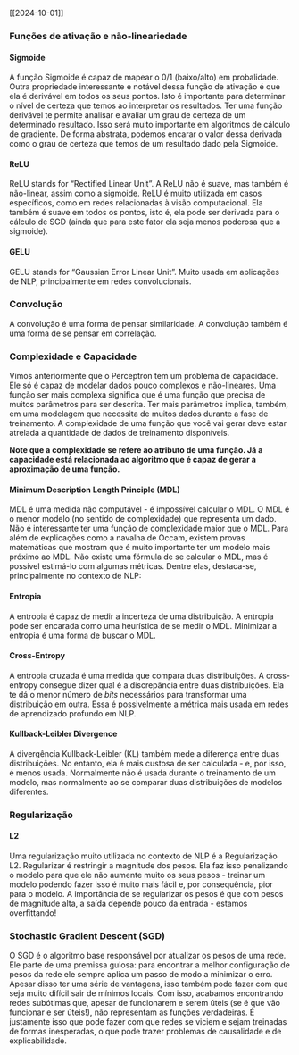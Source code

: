 [[2024-10-01]]


### Funções de ativação e não-lineariedade

#### Sigmoide
A função Sigmoide é capaz de mapear o 0/1 (baixo/alto) em probalidade. Outra propriedade interessante e notável dessa função de ativação é que ela é derivável em todos os seus pontos. Isto é importante para determinar o nível de certeza que temos ao interpretar os resultados. Ter uma função derivável te permite analisar e avaliar um grau de certeza de um determinado resultado. Isso será muito importante em algoritmos de cálculo de gradiente. De forma abstrata, podemos encarar o valor dessa derivada como o grau de certeza que temos de um resultado dado pela Sigmoide.
#### ReLU
ReLU stands for “Rectified Linear Unit”. A ReLU não é suave, mas também é não-linear, assim como a sigmoide. ReLU é muito utilizada em casos específicos, como em redes relacionadas à visão computacional. Ela também é suave em todos os pontos, isto é, ela pode ser derivada para o cálculo de SGD (ainda que para este fator ela seja menos poderosa que a sigmoide).
#### GELU
GELU stands for “Gaussian Error Linear Unit”. Muito usada em aplicações de NLP, principalmente em redes convolucionais. 

### Convolução
A convolução é uma forma de pensar similaridade. A convolução também é uma forma de se pensar em correlação.

### Complexidade e Capacidade
Vimos anteriormente que o Perceptron tem um problema de capacidade. Ele só é capaz de modelar dados pouco complexos e não-lineares. Uma função ser mais complexa significa que é uma função que precisa de muitos parâmetros para ser descrita. Ter mais parâmetros implica, também, em uma modelagem que necessita de muitos dados durante a fase de treinamento. A complexidade de uma função que você vai gerar deve estar atrelada a quantidade de dados de treinamento disponíveis.

**Note que a complexidade se refere ao atributo de uma função. Já a capacidade está relacionada ao algoritmo que é capaz de gerar a aproximação de uma função.**
#### Minimum Description Length Principle (MDL)
MDL é uma medida não computável - é impossível calcular o MDL. O MDL é o menor modelo (no sentido de complexidade) que representa um dado. Não é interessante ter uma função de complexidade maior que o MDL. Para além de explicações como a navalha de Occam, existem provas matemáticas que mostram que é muito importante ter um modelo mais próximo ao MDL. Não existe uma fórmula de se calcular o MDL, mas é possível estimá-lo com algumas métricas. Dentre elas, destaca-se, principalmente no contexto de NLP:
#### Entropia
A entropia é capaz de medir a incerteza de uma distribuição. A entropia pode ser encarada como uma heurística de se medir o MDL. Minimizar a entropia é uma forma de buscar o MDL.
#### Cross-Entropy
A entropia cruzada é uma medida que compara duas distribuições. A cross-entropy consegue dizer qual é a discrepância entre duas distribuições. Ela te dá o menor número de *bits* necessários para transformar uma distribuição em outra. Essa é possivelmente a métrica mais usada em redes de aprendizado profundo em NLP.
#### Kullback-Leibler Divergence
A divergência Kullback-Leibler (KL) também mede a diferença entre duas distribuições. No entanto, ela é mais custosa de ser calculada - e, por isso, é menos usada. Normalmente não é usada durante o treinamento de um modelo, mas normalmente ao se comparar duas distribuições de modelos diferentes.


### Regularização
#### L2
Uma regularização muito utilizada no contexto de NLP é a Regularização L2. Regularizar é restringir a magnitude dos pesos. Ela faz isso penalizando o modelo para que ele não aumente muito os seus pesos - treinar um modelo podendo fazer isso é muito mais fácil e, por consequência, pior para o modelo. A importância de se regularizar os pesos é que com pesos de magnitude alta, a saída depende pouco da entrada - estamos overfittando!


### Stochastic Gradient Descent (SGD)
O SGD é o algoritmo base responsável por atualizar os pesos de uma rede. Ele parte de uma premissa gulosa: para encontrar a melhor configuração de pesos da rede ele sempre aplica um passo de modo a minimizar o erro. Apesar disso ter uma série de vantagens, isso também pode fazer com que seja muito difícil sair de mínimos locais. Com isso, acabamos encontrando redes subótimas que, apesar de funcionarem e serem úteis (se é que vão funcionar e ser úteis!), não representam as funções verdadeiras. É justamente isso que pode fazer com que redes se viciem e sejam treinadas de formas inesperadas, o que pode trazer problemas de causalidade e de explicabilidade.